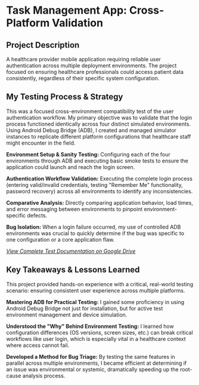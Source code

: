 # Task Management App: Cross-Platform Validation

## Project Description
A healthcare provider mobile application requiring reliable user authentication across multiple deployment environments. The project focused on ensuring healthcare professionals could access patient data consistently, regardless of their specific system configuration.

## My Testing Process & Strategy
This was a focused cross-environment compatibility test of the user authentication workflow. My primary objective was to validate that the login process functioned identically across four distinct simulated environments. Using Android Debug Bridge (ADB), I created and managed simulator instances to replicate different platform configurations that healthcare staff might encounter in the field.

**Environment Setup & Sanity Testing:** Configuring each of the four environments through ADB and executing basic smoke tests to ensure the application could launch and reach the login screen.

**Authentication Workflow Validation:** Executing the complete login process (entering valid/invalid credentials, testing "Remember Me" functionality, password recovery) across all environments to identify any inconsistencies.

**Comparative Analysis:** Directly comparing application behavior, load times, and error messaging between environments to pinpoint environment-specific defects.

**Bug Isolation:** When a login failure occurred, my use of controlled ADB environments was crucial to quickly determine if the bug was specific to one configuration or a core application flaw.

*[View Complete Test Documentation on Google Drive](https://docs.google.com/spreadsheets/d/1yWamGL-sjH1O-nW7ILW3wqrPMIhO8XPQVFXhnwX4KFQ/edit?usp=sharing)*

## Key Takeaways & Lessons Learned
This project provided hands-on experience with a critical, real-world testing scenario: ensuring consistent user experience across multiple platforms.

**Mastering ADB for Practical Testing:** I gained some proficiency in using Android Debug Bridge not just for installation, but for active test environment management and device simulation.

**Understood the "Why" Behind Environment Testing:** I learned how configuration differences (OS versions, screen sizes, etc.) can break critical workflows like user login, which is especially vital in a healthcare context where access cannot fail.

**Developed a Method for Bug Triage:** By testing the same features in parallel across multiple environments, I became efficient at determining if an issue was environmental or systemic, dramatically speeding up the root-cause analysis process.
